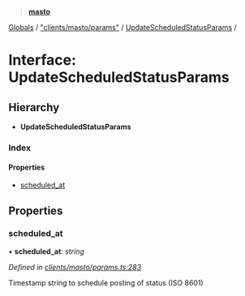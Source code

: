 > **[masto](../README.md)**

[Globals](../globals.md) / ["clients/masto/params"](../modules/_clients_masto_params_.md) / [UpdateScheduledStatusParams](_clients_masto_params_.updatescheduledstatusparams.md) /

# Interface: UpdateScheduledStatusParams

## Hierarchy

* **UpdateScheduledStatusParams**

### Index

#### Properties

* [scheduled_at](_clients_masto_params_.updatescheduledstatusparams.md#scheduled_at)

## Properties

###  scheduled_at

• **scheduled_at**: *string*

*Defined in [clients/masto/params.ts:283](https://github.com/neet/masto.js/blob/aaa534e/src/clients/masto/params.ts#L283)*

Timestamp string to schedule posting of status (ISO 8601)